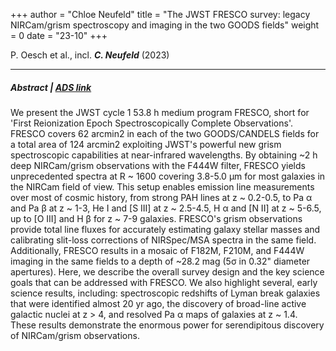 +++
author = "Chloe Neufeld"
title = "The JWST FRESCO survey: legacy NIRCam/grism spectroscopy and imaging in the two GOODS fields"
weight = 0
date = "23-10"
+++

P. Oesch et al., incl. ***C. Neufeld*** (2023)

<!--more-->

***

##### **Abstract**    |   [ADS link](https://ui.adsabs.harvard.edu/abs/2023MNRAS.525.2864O/abstract)

We present the JWST cycle 1 53.8 h medium program FRESCO, short for 'First Reionization Epoch Spectroscopically Complete Observations'. FRESCO covers 62 arcmin2 in each of the two GOODS/CANDELS fields for a total area of 124 arcmin2 exploiting JWST's powerful new grism spectroscopic capabilities at near-infrared wavelengths. By obtaining ~2 h deep NIRCam/grism observations with the F444W filter, FRESCO yields unprecedented spectra at R ~ 1600 covering 3.8-5.0 µm for most galaxies in the NIRCam field of view. This setup enables emission line measurements over most of cosmic history, from strong PAH lines at z ~ 0.2-0.5, to Pa α and Pa β at z ~ 1-3, He I and [S III] at z ~ 2.5-4.5, H α and [N II] at z ~ 5-6.5, up to [O III] and H β for z ~ 7-9 galaxies. FRESCO's grism observations provide total line fluxes for accurately estimating galaxy stellar masses and calibrating slit-loss corrections of NIRSpec/MSA spectra in the same field. Additionally, FRESCO results in a mosaic of F182M, F210M, and F444W imaging in the same fields to a depth of ~28.2 mag (5σ in 0.32" diameter apertures). Here, we describe the overall survey design and the key science goals that can be addressed with FRESCO. We also highlight several, early science results, including: spectroscopic redshifts of Lyman break galaxies that were identified almost 20 yr ago, the discovery of broad-line active galactic nuclei at z > 4, and resolved Pa α maps of galaxies at z ~ 1.4. These results demonstrate the enormous power for serendipitous discovery of NIRCam/grism observations.

